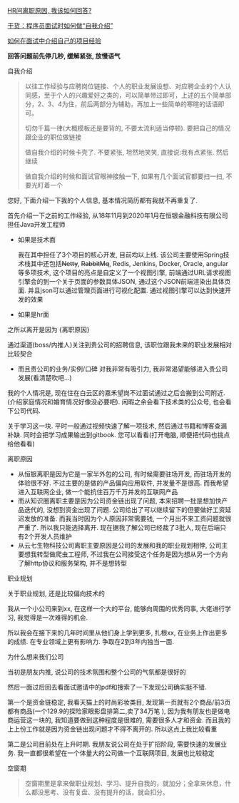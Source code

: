 [HR问离职原因, 我该如何回答?](https://www.zhihu.com/question/28576022/answer/545074659)

[干货：程序员面试时如何做“自我介绍”](https://zhuanlan.zhihu.com/p/65287910)

[如何在面试中介绍自己的项目经验](https://zhuanlan.zhihu.com/p/96722437)





**回答问题前先停几秒, 缓解紧张, 放慢语气**



自我介绍

>   以往工作经验与应聘岗位链接、个人的职业发展设想、对应聘企业的个人认同感，至于个人的兴趣爱好之类的，可以简单带过即可，上述的五个简单部分，2、3、4为住，前后两部分为辅助，再加上一些简单的寒暄的话语即可。
>
>   切勿千篇一律(大概模板还是要背的, 不要太流利适当停顿). 要把自己的情况跟企业的职位做链接
>
>   做自我介绍的时候卡壳了. 不要紧张, 坦然地笑笑, 直接说:我有点紧张. 然后继续
>
>   做自我介绍的时候和面试官眼神接触一下, 如果有几个面试官都要扫一扫, 不要光盯着一个

您好, 下面介绍一下我的个人信息, 基本情况简历都有我就不再重复了. 

首先介绍一下之前的工作经验, 从18年11月到2020年1月在恒银金融科技有限公司担任Java开发工程师

*   如果是技术面

    我在其中担任了3个项目的核心开发, 目前均以上线. 该公司主要使用Spring技术栈其中还包括~~Netty~~, ~~RabbitMq~~, Redis, Jenkins, Docker, Oracle, angular等多项技术, 这个项目的亮点是自定义了一个视图引擎, 前端通过URL请求视图引擎会的到一个关于页面的参数具体JSON, 通过这个JSON前端渲染出具体页面. 并且json可以通过管理页面进行可视化配置. 通过视图引擎可以达到快速开发的效果

*   如果是hr面

  

之所以离开是因为 {离职原因} 

通过渠道(boss/内推人)关注到贵公司的招聘信息, 该职位跟我未来的职业发展相对比较契合

*   而且贵公司的业务/实例/口碑 对我非常有吸引力, 我非常渴望能够进入贵公司发展(看清楚吹吧...)

我的个人情况是, 现在住在白云区的嘉禾望岗不过面试通过之后会搬到公司附近. (介绍家庭情况和婚育情况好像没必要吧). 闲暇之余会看下技术类的公众号, 也会看下公司代码. 

关于学习这一块. 平时一般通过视频快速了解一项技术, 然后通过书籍和博客查漏补缺. 同时会把学习成果输出到gitbook. 您可以看看(打开电脑, 顺便把代码也挑点给他看看)



离职原因

*   从恒银离职是因为它是一家半外包的公司, 有时候需要驻场开发, 而驻场开发的体验很不好. 不过主要的是做的产品偏向应用软件, 并发量不是很高. 而我希望进入互联网企业, 做一个能抗住百万千万并发的互联网产品
*   而从知识圈离职主要是因为公司资金链出现了问题, 本来招聘一批是想加快产品迭代的, 没想到资金出现了问题. 公司给出了可以继续留下的但要做好工资延迟发放的准备. 而我当时因为个人原因非常需要钱, 一个月出不来工资问题就很严重了. 所以我只能选择离开. 现在据我了解公司已经裁了3批人, 现在后端只有2个开发人员维护 
*   从云七生物科技公司离职主要原因是公司的发展和我的职业规划相悖, 公司主要想我转型做爬虫工程师, 不过我在公司接受这个任务是因为想从另一个方向了解http协议和服务架构, 并不是想转型



职业规划

关于职业规划, 还是比较偏向技术的

我从一个小公司来到xx, 在这样一个大的平台, 能够向周围的优秀同事, 大佬进行学习, 我觉得是一次难得的机会. 

所以我会在接下来的几年时间里从他们身上学到更多, 扎根xx, 在业务上作出更多的成绩. 在专业领域上更有影响力. 争取在2到3年内独当一面. 



为什么想来我们公司

当初是朋友内推, 说公司的技术氛围和整个公司的气氛都是很好的

然后一面过后回去看面试邀请中的pdf和搜索了一下发现公司确实挺不错. 

第一个是资金链稳定, 我看天猫上的时尚彩妆类目, 发现第一页就有2个商品/前3页都有商品(一个129.9的探险家眼影盘排第二,卖了34万笔 ), 因为我有朋友也是做电商运营这一块的, 我知道要做到这种程度是很难的, 需要很多人才和资金. 而且我的上上份工作就是因为资金链出现问题才不得不离开的. 所以这点上我比较看重

第二是公司目前处在上升时期. 我朋友说公司在处于扩招阶段, 需要快速的发展业务. 我一直都很希望在一个体量大的公司做一个互联网项目, 发展也比较稳定



空窗期

>   空窗期里是拿来做职业规划、学习、提升自我的，就加分；全拿来休息，什么都没思考、没有复盘、没有提升的话，就会扣分。 